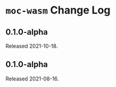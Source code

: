 # `moc-wasm` Change Log

## 0.1.0-alpha

Released 2021-10-18.

## 0.1.0-alpha

Released 2021-08-16.

